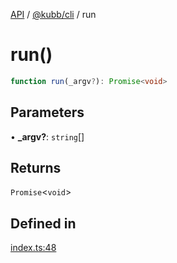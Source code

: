 [API](../../../packages.md) / [@kubb/cli](../index.md) / run

# run()

```ts
function run(_argv?): Promise<void>
```

## Parameters

• **\_argv?**: `string`[]

## Returns

`Promise`\<`void`\>

## Defined in

[index.ts:48](https://github.com/kubb-project/kubb/blob/ff80665146ae086e044807d0072fda660e72e1fd/packages/cli/src/index.ts#L48)
